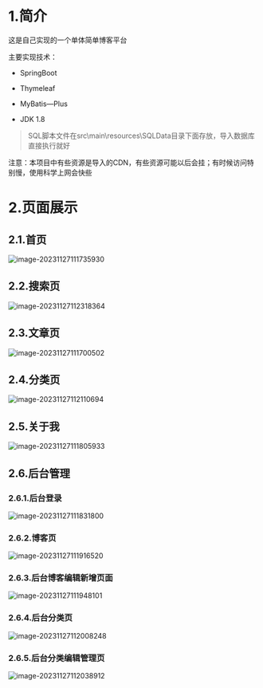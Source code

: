 # 1.简介

这是自己实现的一个单体简单博客平台

主要实现技术：

+ SpringBoot
+ Thymeleaf
+ MyBatis—Plus

+ JDK 1.8

> SQL脚本文件在src\main\resources\SQLData目录下面存放，导入数据库直接执行就好

注意：本项目中有些资源是导入的CDN，有些资源可能以后会挂；有时候访问特别慢，使用科学上网会快些

# 2.页面展示

## 2.1.首页

![image-20231127111735930](https://img-1314488334.cos.ap-beijing.myqcloud.com/202311271117335.png)

## 2.2.搜索页

![image-20231127112318364](https://img-1314488334.cos.ap-beijing.myqcloud.com/202311271123780.png)

## 2.3.文章页

![image-20231127111700502](https://img-1314488334.cos.ap-beijing.myqcloud.com/202311271117867.png)

## 2.4.分类页

![image-20231127112110694](https://img-1314488334.cos.ap-beijing.myqcloud.com/202311271121103.png)

## 2.5.关于我

![image-20231127111805933](https://img-1314488334.cos.ap-beijing.myqcloud.com/202311271118009.png)

## 2.6.后台管理

### 2.6.1.后台登录

![image-20231127111831800](https://img-1314488334.cos.ap-beijing.myqcloud.com/202311271118474.png)

### 2.6.2.博客页

![image-20231127111916520](https://img-1314488334.cos.ap-beijing.myqcloud.com/202311271119736.png)

### 2.6.3.后台博客编辑新增页面

![image-20231127111948101](https://img-1314488334.cos.ap-beijing.myqcloud.com/202311271119240.png)

### 2.6.4.后台分类页

![image-20231127112008248](https://img-1314488334.cos.ap-beijing.myqcloud.com/202311271120476.png)

### 2.6.5.后台分类编辑管理页

![image-20231127112038912](https://img-1314488334.cos.ap-beijing.myqcloud.com/202311271120333.png)

